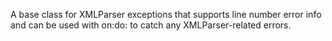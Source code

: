 A base class for XMLParser exceptions that supports line number error info and can be used with on:do: to catch any XMLParser-related errors.